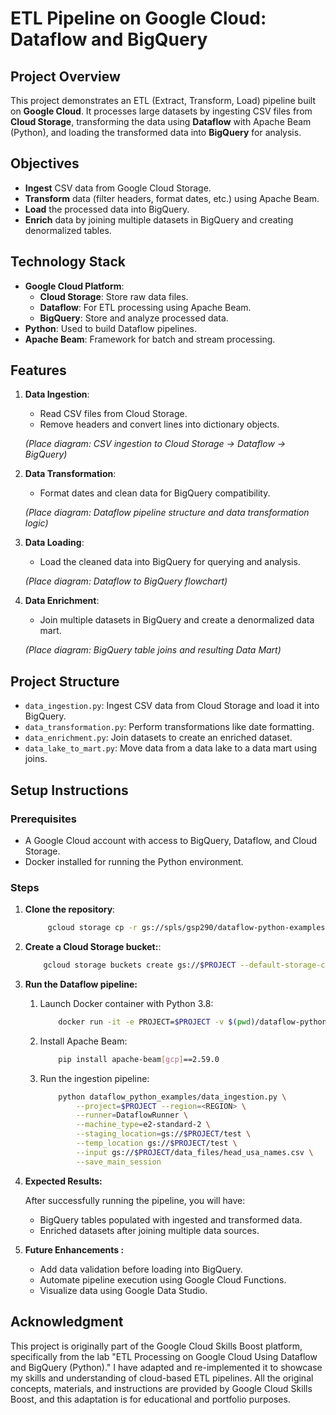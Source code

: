 # ETL Pipeline on Google Cloud: Dataflow and BigQuery

## Project Overview

This project demonstrates an ETL (Extract, Transform, Load) pipeline built on **Google Cloud**. It processes large datasets by ingesting CSV files from **Cloud Storage**, transforming the data using **Dataflow** with Apache Beam (Python), and loading the transformed data into **BigQuery** for analysis.

## Objectives

- **Ingest** CSV data from Google Cloud Storage.
- **Transform** data (filter headers, format dates, etc.) using Apache Beam.
- **Load** the processed data into BigQuery.
- **Enrich** data by joining multiple datasets in BigQuery and creating denormalized tables.

## Technology Stack

- **Google Cloud Platform**:
  - **Cloud Storage**: Store raw data files.
  - **Dataflow**: For ETL processing using Apache Beam.
  - **BigQuery**: Store and analyze processed data.
- **Python**: Used to build Dataflow pipelines.
- **Apache Beam**: Framework for batch and stream processing.

## Features

1. **Data Ingestion**:
   - Read CSV files from Cloud Storage.
   - Remove headers and convert lines into dictionary objects.
   
   *(Place diagram: CSV ingestion to Cloud Storage → Dataflow → BigQuery)*

2. **Data Transformation**:
   - Format dates and clean data for BigQuery compatibility.
   
   *(Place diagram: Dataflow pipeline structure and data transformation logic)*

3. **Data Loading**:
   - Load the cleaned data into BigQuery for querying and analysis.
   
   *(Place diagram: Dataflow to BigQuery flowchart)*

4. **Data Enrichment**:
   - Join multiple datasets in BigQuery and create a denormalized data mart.

   *(Place diagram: BigQuery table joins and resulting Data Mart)*

## Project Structure

- `data_ingestion.py`: Ingest CSV data from Cloud Storage and load it into BigQuery.
- `data_transformation.py`: Perform transformations like date formatting.
- `data_enrichment.py`: Join datasets to create an enriched dataset.
- `data_lake_to_mart.py`: Move data from a data lake to a data mart using joins.

## Setup Instructions

### Prerequisites

- A Google Cloud account with access to BigQuery, Dataflow, and Cloud Storage.
- Docker installed for running the Python environment.

### Steps

1. **Clone the repository**:
   ```bash
        gcloud storage cp -r gs://spls/gsp290/dataflow-python-examples .
   ```
2. **Create a Cloud Storage bucket:**:
    ```bash
        gcloud storage buckets create gs://$PROJECT --default-storage-class=regional --location=<REGION>
    ```
3. **Run the Dataflow pipeline:**
    1. Launch Docker container with Python 3.8:
        ```bash
            docker run -it -e PROJECT=$PROJECT -v $(pwd)/dataflow-python-examples:/dataflow python:3.8 /bin/bash
        ```
    2. Install Apache Beam:
        ```bash
            pip install apache-beam[gcp]==2.59.0
        ```
    3. Run the ingestion pipeline:
        ```bash
            python dataflow_python_examples/data_ingestion.py \
                --project=$PROJECT --region=<REGION> \
                --runner=DataflowRunner \
                --machine_type=e2-standard-2 \
                --staging_location=gs://$PROJECT/test \
                --temp_location gs://$PROJECT/test \
                --input gs://$PROJECT/data_files/head_usa_names.csv \
                --save_main_session
        ```
4. **Expected Results:**
    <p >After successfully running the pipeline, you will have:</p>

    - BigQuery tables populated with ingested and transformed data.
    - Enriched datasets after joining multiple data sources.

5. **Future Enhancements :**
    - Add data validation before loading into BigQuery.
    - Automate pipeline execution using Google Cloud Functions.
    - Visualize data using Google Data Studio.
    
## Acknowledgment

This project is originally part of the Google Cloud Skills Boost platform, specifically from the lab "ETL Processing on Google Cloud Using Dataflow and BigQuery (Python)." I have adapted and re-implemented it to showcase my skills and understanding of cloud-based ETL pipelines. All the original concepts, materials, and instructions are provided by Google Cloud Skills Boost, and this adaptation is for educational and portfolio purposes.